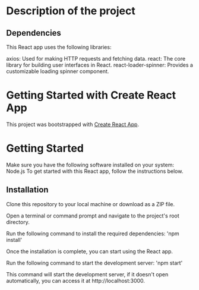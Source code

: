 # Description of the project

## Dependencies

This React app uses the following libraries:

axios: Used for making HTTP requests and fetching data.
react: The core library for building user interfaces in React.
react-loader-spinner: Provides a customizable loading spinner component.

# Getting Started with Create React App

This project was bootstrapped with [Create React App](https://github.com/facebook/create-react-app).

# Getting Started

Make sure you have the following software installed on your system: Node.js
To get started with this React app, follow the instructions below.

## Installation

Clone this repository to your local machine or download as a ZIP file.

Open a terminal or command prompt and navigate to the project's root directory.

Run the following command to install the required dependencies: 'npm install'

Once the installation is complete, you can start using the React app.

Run the following command to start the development server: 'npm start'

This command will start the development server, if it doesn't open automatically, you can access it at http://localhost:3000.
